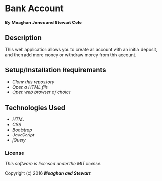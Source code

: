 # Bank Account


#### By Meaghan Jones and Stewart Cole

## Description

This web application allows you to create an account with an initial deposit, and then add more money or withdraw money from this account.


## Setup/Installation Requirements

* _Clone this repository_
* _Open a HTML file_
* _Open web browser of choice_


## Technologies Used

* _HTML_
* _CSS_
* _Bootstrap_
* _JavaScript_
* _jQuery_

### License

*This software is licensed under the MIT license.*

Copyright (c) 2016 **_Meaghan and Stewart_**
